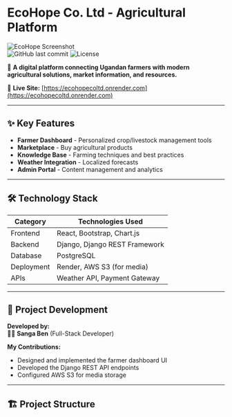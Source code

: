 # EcoHope Co. Ltd - Agricultural Platform

![EcoHope Screenshot](./logo3.png)  
![GitHub last commit](https://img.shields.io/github/last-commit/sangaben/ecohope?color=green)
![License](https://img.shields.io/badge/License-MIT-blue)

🌱 **A digital platform connecting Ugandan farmers with modern agricultural solutions, market information, and resources.**

🔗 **Live Site:** [https://ecohopecoltd.onrender.com](https://ecohopecoltd.onrender.com)

---

## ✨ Key Features
- **Farmer Dashboard** - Personalized crop/livestock management tools
- **Marketplace** - Buy agricultural products
- **Knowledge Base** - Farming techniques and best practices
- **Weather Integration** - Localized forecasts
- **Admin Portal** - Content management and analytics

---

## 🛠️ Technology Stack
| Category       | Technologies Used |
|----------------|-------------------|
| Frontend       | React, Bootstrap, Chart.js |
| Backend        | Django, Django REST Framework |
| Database       | PostgreSQL |
| Deployment     | Render, AWS S3 (for media) |
| APIs           | Weather API, Payment Gateway |

---

## 🚀 Project Development
**Developed by:**  
👨‍💻 **Sanga Ben** (Full-Stack Developer)  

**My Contributions:**
- Designed and implemented the farmer dashboard UI
- Developed the Django REST API endpoints
- Configured AWS S3 for media storage

---

## 🏗️ Project Structure
